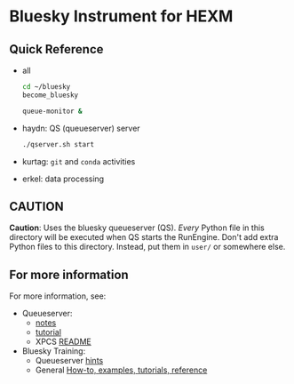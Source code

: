 # Bluesky Instrument for HEXM

## Quick Reference

- all
  
  ```bash
  cd ~/bluesky
  become_bluesky
  ```

  ```bash
  queue-monitor &
  ```

- haydn: QS (queueserver) server
  
  ```bash
  ./qserver.sh start
  ```

- kurtag: `git` and `conda` activities
- erkel: data processing

## CAUTION

**Caution**:  Uses the bluesky queueserver (QS).  _Every_
Python file in this directory will be executed when QS starts the RunEngine.
Don't add extra Python files to this directory.  Instead, put them in `user/` or
somewhere else.

## For more information

For more information, see: 

- Queueserver:
  - [notes](./qserver.md)
  - [tutorial](https://blueskyproject.io/bluesky-queueserver/tutorial.html#running-re-manager-with-custom-startup-code)
  - XPCS [README](https://github.com/APS-8ID-DYS/bluesky)
- Bluesky Training:
  - Queueserver [hints](https://github.com/BCDA-APS/bdp_controls/blob/main/qserver/README.md)
  - General [How-to, examples, tutorials, reference](https://bcda-aps.github.io/bluesky_training)
